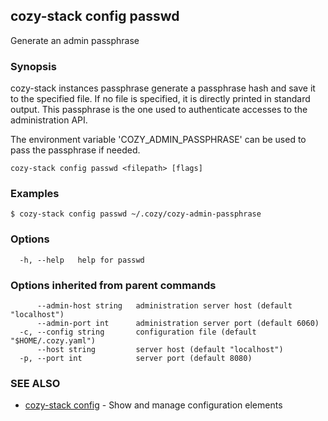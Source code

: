 ## cozy-stack config passwd

Generate an admin passphrase

### Synopsis


cozy-stack instances passphrase generate a passphrase hash and save it to the specified file. If no file is specified, it is directly printed in standard output. This passphrase is the one used to authenticate accesses to the administration API.

The environment variable 'COZY_ADMIN_PASSPHRASE' can be used to pass the passphrase if needed.


```
cozy-stack config passwd <filepath> [flags]
```

### Examples

```
$ cozy-stack config passwd ~/.cozy/cozy-admin-passphrase
```

### Options

```
  -h, --help   help for passwd
```

### Options inherited from parent commands

```
      --admin-host string   administration server host (default "localhost")
      --admin-port int      administration server port (default 6060)
  -c, --config string       configuration file (default "$HOME/.cozy.yaml")
      --host string         server host (default "localhost")
  -p, --port int            server port (default 8080)
```

### SEE ALSO

* [cozy-stack config](cozy-stack_config.md)	 - Show and manage configuration elements

